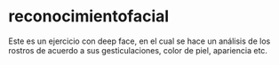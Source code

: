 # reconocimientofacial
Este es un ejercicio con deep face, en el cual se hace un análisis de los rostros de acuerdo a sus gesticulaciones, color de piel, apariencia etc. 

